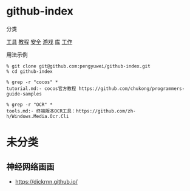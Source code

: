 # github-index

分类

[工具](tools.md)
[教程](tutorial.md)
[安全](securty.md)
[游戏](game.md)
[库](library.md)
[工作](job.md)

用法示例

```
% git clone git@github.com:pengyuwei/github-index.git
% cd github-index

% grep -r "cocos" *
tutorial.md:- cocos官方教程 https://github.com/chukong/programmers-guide-samples

% grep -r "OCR" *
tools.md:- 终端版本OCR工具：https://github.com/zh-h/Windows.Media.Ocr.Cli
```

# 未分类

## 神经网络画画
- https://dickrnn.github.io/